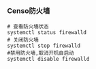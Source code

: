 ### Censo防火墙

```shell
# 查看防火墙状态
systemctl status firewalld
# 关闭防火墙
systemctl stop firewalld
#禁用防火墙,取消开机自启动
systemctl disable firewalld
```

